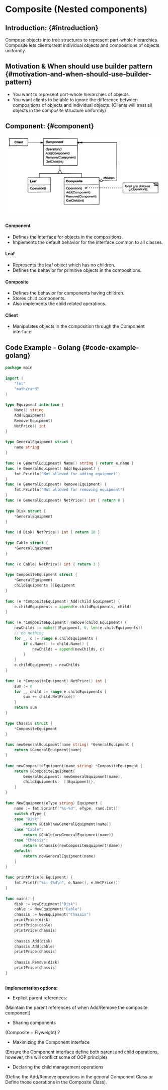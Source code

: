 # Composite \(Nested components\)

## Introduction: {#introduction}

​Compose objects into tree structures to represent part-whole hierarchies.  
Composite lets clients treat individual objects and compositions of objects uniformly.

## Motivation & When should use builder pattern {#motivation-and-when-should-use-builder-pattern}

* ​You want to represent part-whole hierarchies of objects.
* You want clients to be able to ignore the difference between compositions of objects and individual objects. \(Clients will treat all objects in the composite structure uniformly\)

## Component: {#component}

![](../.gitbook/assets/image%20%289%29.png)

#### Component

* Defines the interface for objects in the compositions.
* Implements the default behavior for the interface common to all classes.

#### Leaf

* Represents the leaf object which has no children.
* Defines the behavior for primitive objects in the compositions.

#### Composite

* Defines the behavior for components having children.
* Stores child components.
* Also implements the child related operations.

#### Client​

* Manipulates objects in the composition through the Component interface.

## Code Example - Golang {#code-example-golang}

```go
package main

import (
	"fmt"
	"math/rand"
)

type Equipment interface {
	Name() string
	Add(Equipment)
	Remove(Equipment)
	NetPrice() int
}

type GeneralEquipment struct {
	name string
}

func (e GeneralEquipment) Name() string { return e.name }
func (e GeneralEquipment) Add(Equipment) {
	fmt.Println("Not allowed for adding equipment")
}
func (e GeneralEquipment) Remove(Equipment) {
	fmt.Println("Not allowed for removing equipment")
}
func (e GeneralEquipment) NetPrice() int { return 0 }

type Disk struct {
	*GeneralEquipment
}

func (d Disk) NetPrice() int { return 10 }

type Cable struct {
	*GeneralEquipment
}

func (c Cable) NetPrice() int { return 3 }

type CompositeEquipment struct {
	*GeneralEquipment
	childEquipments []Equipment
}

func (e *CompositeEquipment) Add(child Equipment) {
	e.childEquipments = append(e.childEquipments, child)
}

func (e *CompositeEquipment) Remove(child Equipment) {
	newChilds := make([]Equipment, 0, len(e.childEquipments))
	// do nothing
	for _, c := range e.childEquipments {
		if c.Name() != child.Name() {
			newChilds = append(newChilds, c)
		}
	}
	e.childEquipments = newChilds
}

func (e *CompositeEquipment) NetPrice() int {
	sum := 0
	for _, child := range e.childEquipments {
		sum += child.NetPrice()
	}
	return sum
}

type Chassis struct {
	*CompositeEquipment
}

func newGeneralEquipment(name string) *GeneralEquipment {
	return &GeneralEquipment{name}
}

func newCompositeEquipment(name string) *CompositeEquipment {
	return &CompositeEquipment{
		GeneralEquipment: newGeneralEquipment(name),
		childEquipments:  []Equipment{},
	}
}

func NewEquipment(eType string) Equipment {
	name := fmt.Sprintf("%s-%d", eType, rand.Int())
	switch eType {
	case "Disk":
		return &Disk{newGeneralEquipment(name)}
	case "Cable":
		return &Cable{newGeneralEquipment(name)}
	case "Chassis":
		return &Chassis{newCompositeEquipment(name)}
	default:
		return newGeneralEquipment(name)
	}
}

func printPrice(e Equipment) {
	fmt.Printf("%s: $%d\n", e.Name(), e.NetPrice())
}

func main() {
	disk := NewEquipment("Disk")
	cable := NewEquipment("Cable")
	chassis := NewEquipment("Chassis")
	printPrice(disk)
	printPrice(cable)
	printPrice(chassis)

	chassis.Add(disk)
	chassis.Add(cable)
	printPrice(chassis)

	chassis.Remove(disk)
	printPrice(chassis)
}
​​
```

**Implementation options:**

* Explicit parent references:

\(Maintain the parent references of  when Add/Remove the composite component\)

* Sharing components

\(Composite + Flyweight\) ?

* Maximizing the Component interface

\(Ensure the Component interface define both parent and child operations, however, this will conflict some of OOP principle\) 

* Declaring the child management operations

\(Define the Add/Remove operations in the general Component Class or Define those operations in the Composite Class\).







​

​

​

